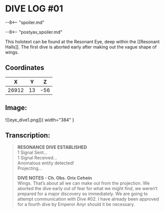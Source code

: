 # DIVE LOG #01

--8<-- "spoiler.md"

--8<-- "postyav_spoiler.md"

This holotext can be found at the Resonant Eye, deep within the [[Resonant Halls]]. The first dive is aborted early after making out the vague shape of wings.

## Coordinates
| **X** | **Y** | **Z** |
| :---: | :---: | :---: |
| 26912 |  13  | -56 |

## Image:

![[eye_dive1.png]]{ width="384" }

## Transcription:
> **RESONANCE DIVE ESTABLISHED** <br>
1 Signal Sent… <br>
1 Signal Received… <br>
Anomalous entity detected! <br>
Projecting…
>
> **DIVE NOTES - Ch. Obs. Orix Cehein** <br>
> Wings. That’s about all we can make out from the projection. We aborted the dive early out of fear for what we might find, we weren’t prepared for a major discovery so immediately. We are going to attempt communication with Dive #02. I have already been approved for a fourth dive by Emperor Anyr should it be necessary.
